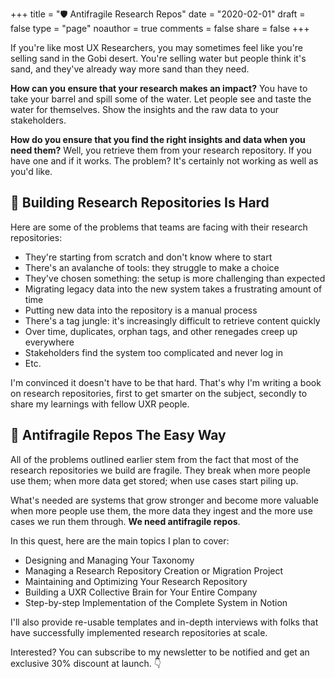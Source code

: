 +++
title = "🛡️ Antifragile Research Repos"
date = "2020-02-01"
draft = false
type = "page"
noauthor = true
comments = false
share = false
+++

If you're like most UX Researchers, you may sometimes feel like you're selling sand in the Gobi desert. You're selling water but people think it's sand, and they've already way more sand than they need.

**How can you ensure that your research makes an impact?** You have to take your barrel and spill some of the water. Let people see and taste the water for themselves. Show the insights and the raw data to your stakeholders.

**How do you ensure that you find the right insights and data when you need them?** Well, you retrieve them from your research repository. If you have one and if it works. The problem? It's certainly not working as well as you'd like.

## 🤷 Building Research Repositories Is Hard

Here are some of the problems that teams are facing with their research repositories:

- They're starting from scratch and don't know where to start
- There's an avalanche of tools: they struggle to make a choice
- They've chosen something: the setup is more challenging than expected
- Migrating legacy data into the new system takes a frustrating amount of time
- Putting new data into the repository is a manual process
- There's a tag jungle: it's increasingly difficult to retrieve content quickly
- Over time, duplicates, orphan tags, and other renegades creep up everywhere
- Stakeholders find the system too complicated and never log in
- Etc.

I'm convinced it doesn't have to be that hard. That's why I'm writing a book on research repositories, first to get smarter on the subject, secondly to share my learnings with fellow UXR people.

## 🔰 Antifragile Repos The Easy Way

All of the problems outlined earlier stem from the fact that most of the research repositories we build are fragile. They break when more people use them; when more data get stored; when use cases start piling up.

What's needed are systems that grow stronger and become more valuable when more people use them, the more data they ingest and the more use cases we run them through. **We need antifragile repos**.

In this quest, here are the main topics I plan to cover:

- Designing and Managing Your Taxonomy
- Managing a Research Repository Creation or Migration Project
- Maintaining and Optimizing Your Research Repository
- Building a UXR Collective Brain for Your Entire Company
- Step-by-step Implementation of the Complete System in Notion

I'll also provide re-usable templates and in-depth interviews with folks that have successfully implemented research repositories at scale.

Interested? You can subscribe to my newsletter to be notified and get an exclusive 30% discount at launch. 👇
